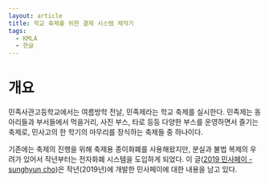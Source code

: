 ```yaml
---
layout: article
title: 학교 축제를 위한 결제 시스템 제작기
tags:
  - KMLA
  - 한글
---
```


# 개요

민족사관고등학교에서는 여름방학 전날, 민족제라는 학교 축제를 실시한다. 민족제는 동아리들과 부서들에서 먹을거리, 사진 부스, 타로 등등 다양한 부스를 운영하면서 즐기는 축제로, 민사고의 한 학기의 마무리를 장식하는 축제들 중 하나이다.

기존에는 축제의 진행을 위해 축제용 종이화폐를 사용해왔지만, 분실과 불법 복제의 우려가 있어서 작년부터는 전자화폐 시스템을 도입하게 되었다. 이 글([2019 민사페이 - sunghyun cho])은 작년(2019년)에 개발한 민사페이에 대한 내용을 남고 있다.

[2019 민사페이 - sunghyun cho]: (https://blog.chosunghyun.com/kr-minsapay/)
